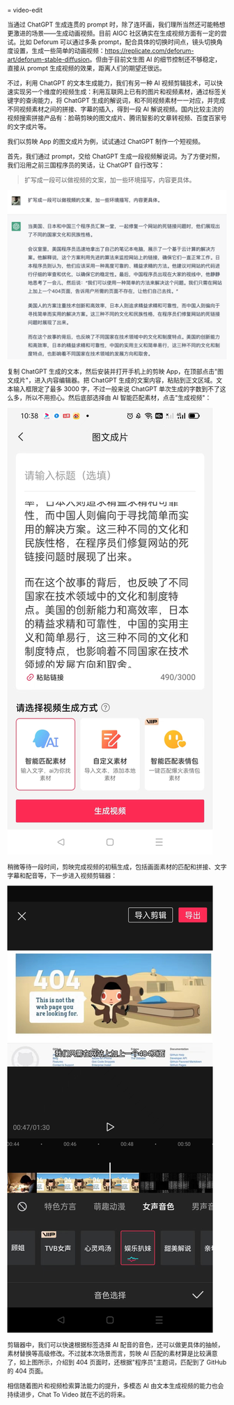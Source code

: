 = video-edit

当通过 ChatGPT 生成连贯的 prompt 时，除了连环画，我们理所当然还可能畅想更激进的场景——生成动画视频。目前 AIGC 社区确实在生成视频方面有一定的尝试。比如 Deforum 可以通过多条 prompt，配合具体的切换时间点，镜头切换角度设置，生成一些简单的动画视频：<https://replicate.com/deforum-art/deforum-stable-diffusion>。但由于目前文生图 AI 的细节控制还不够稳定，直接从 prompt 生成视频的效果，距离人们的期望还很远。

不过，利用 ChatGPT 的文本生成能力，我们有另一种 AI 视频剪辑技术，可以快速实现另一个维度的视频生成：利用互联网上已有的图片和视频素材，通过标签关键字的查询能力，将 ChatGPT 生成的解说词，和不同视频素材一一对应，并完成不同视频素材之间的拼接、字幕的插入，得到一段 AI 解说视频。国内比较主流的视频搜索拼接产品有：脸萌剪映的图文成片、腾讯智影的文章转视频、百度百家号的文字成片等。

我们以剪映 App 的图文成片为例，试试通过 ChatGPT 制作一个短视频。

首先，我们通过 prompt，交给 ChatGPT 生成一段视频解说词。为了方便对照，我们沿用之前三国程序员的笑话，让 ChatGPT 自行改写：

> 扩写成一段可以做视频的文案，加一些环境描写，内容更具体。

![](/images/collaboration/video-text.png)

复制 ChatGPT 生成的文本，然后安装并打开手机上的剪映 App，在顶部点击"图文成片"，进入内容编辑器。把 ChatGPT 生成的文案内容，粘贴到正文区域。文本输入框限定了最多 3000 字，不过一般来说 ChatGPT 单次生成的字数到不了这么多，所以不用担心。然后底部选择由 AI 智能匹配素材，点击"生成视频"：

![](/images/collaboration/video-edit.jpeg)

稍微等待一段时间，剪映完成视频的初稿生成，包括画面素材的匹配和拼接、文字字幕和配音等，下一步进入视频剪辑器：

![](/images/collaboration/video-create.jpeg)

剪辑器中，我们可以快速根据标签选择 AI 配音的音色，还可以做更具体的抽帧，素材替换等高级修改。不过就本次场景而言，剪映 AI 匹配的素材算是比较满意了，如上图所示，介绍到 404 页面时，还根据"程序员"主题词，匹配到了 GitHub 的 404 页面。

相信随着图片和视频检索算法能力的提升，多模态 AI 由文本生成视频的能力也会持续进步，Chat To Video 就在不远的将来。

